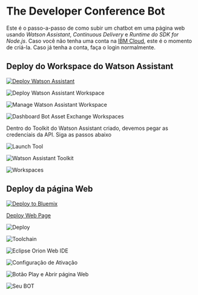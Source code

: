 # The Developer Conference Bot

Este é o passo-a-passo de como subir um chatbot em uma página web usando *Watson Assistant*, *Continuous Delivery* e *Runtime do SDK for Node.js*. Caso você não tenha uma conta na [IBM Cloud](https://bluemix.net), este é o momento de criá-la. Caso já tenha a conta, faça o login normalmente.

## Deploy do Workspace do Watson Assistant

[![Deploy Watson Assistant](https://bluemix.net/deploy/button.png)](https://console.bluemix.net/devops/setup/deploy?repository=https://github.com/victorshinya/chatbot-deployer&chatbotName=Chatbot&chatbotWorkspaceURL=https://github.com/victorshinya/chatbot-deployer/raw/master/data/workspace.json)

![Deploy Watson Assistant Workspace](https://github.com/ibm-code-br/tdc-bot/raw/master/print/tutorial-chatbot-01.png)

![Manage Watson Assistant Workspace](https://github.com/ibm-code-br/tdc-bot/raw/master/print/tutorial-chatbot-02.png)

![Dashboard Bot Asset Exchange Workspaces](https://github.com/ibm-code-br/tdc-bot/raw/master/print/tutorial-chatbot-03.png)

Dentro do Toolkit do Watson Assistant criado, devemos pegar as credenciais da API. Siga as passos abaixo

![Launch Tool](https://github.com/ibm-code-br/tdc-bot/raw/master/print/tutorial-chatbot-04.png)

![Watson Assistant Toolkit](https://github.com/ibm-code-br/tdc-bot/raw/master/print/tutorial-chatbot-05.png)

![Workspaces](https://github.com/ibm-code-br/tdc-bot/raw/master/print/tutorial-chatbot-06.png) 

## Deploy da página Web

[![Deploy to Bluemix](https://bluemix.net/deploy/button.png)](https://bluemix.net/deploy?repository=https://github.com/victorshinya/pizza)

[Deploy Web Page](https://github.com/ibm-code-br/tdc-bot/raw/master/print/tutorial-chatbot-07.png)

![Deploy](https://github.com/ibm-code-br/tdc-bot/raw/master/print/tutorial-chatbot-08.png)

![Toolchain](https://github.com/ibm-code-br/tdc-bot/raw/master/print/tutorial-chatbot-09.png)

![Eclipse Orion Web IDE](https://github.com/ibm-code-br/tdc-bot/raw/master/print/tutorial-chatbot-10.png)

![Configuração de Ativação](https://github.com/ibm-code-br/tdc-bot/raw/master/print/tutorial-chatbot-11.png)

![Botão Play e Abrir página Web](https://github.com/ibm-code-br/tdc-bot/raw/master/print/tutorial-chatbot-12.png)

![Seu BOT](https://github.com/ibm-code-br/tdc-bot/raw/master/print/tutorial-chatbot-13.png) 
